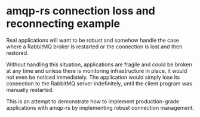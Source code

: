 # amqp-rs connection loss and reconnecting example

Real applications will want to be robust and somehow handle the case where a
RabbitMQ broker is restarted or the connection is lost and then restored.

Without handling this situation, applications are fragile and could be broken
at any time and unless there is monitoring infrastructure in place, it would
not even be noticed immediately. The application would simply lose its
connection to the RabbitMQ server indefinitely, until the client program was
manually restarted.

This is an attempt to demonstrate how to implement production-grade
applications with amqp-rs by implementing robust connection management.

